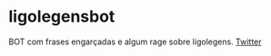 # ligolegensbot

BOT com frases engarçadas e algum rage sobre ligolegens.
[Twitter](https://twitter.com/ligolegensbot)
